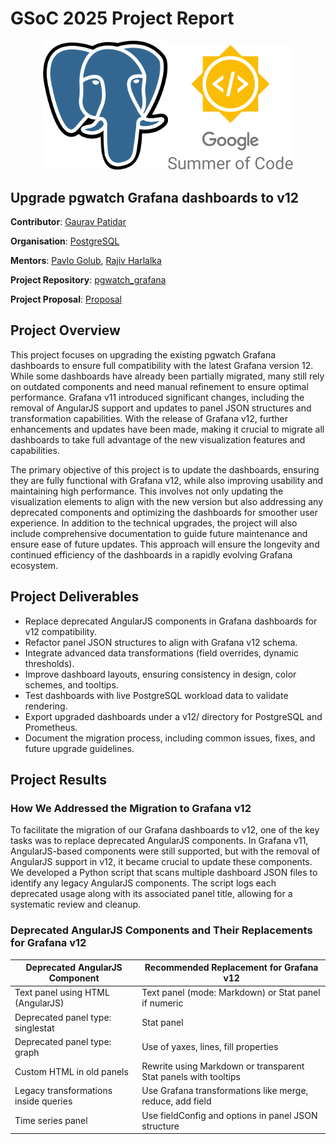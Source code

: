 # GSoC 2025 Project Report
<div align="center">
<img src="./Blogs/postgresql.png" width="200"/><img src="./Blogs/gsoc.png" width="200"/> 
</div>

## Upgrade pgwatch Grafana dashboards to v12

**Contributor**: [Gaurav Patidar](https://github.com/Gaurav05082002)

**Organisation**: [PostgreSQL](https://postgresql.org)

**Mentors**: [Pavlo Golub](https://github.com/pashagolub), [Rajiv Harlalka](https://github.com/rajivharlalka)

**Project Repository**: [pgwatch_grafana](https://github.com/cybertec-postgresql/pgwatch/tree/master)

**Project Proposal**: [Proposal](https://github.com/Gaurav05082002/PostgreSQL_GSOC/blob/main/GSoC%E2%80%9925%20Proposal%20PostgreSQL%20upgrade%20grafana%20dashboards%20to%20v11.pdf)

## Project Overview

This project focuses on upgrading the existing pgwatch Grafana dashboards to ensure full compatibility with the latest Grafana version 12. While some dashboards have already been partially migrated, many still rely on outdated components and need manual refinement to ensure optimal performance. Grafana v11 introduced significant changes, including the removal of AngularJS support and updates to panel JSON structures and transformation capabilities. With the release of Grafana v12, further enhancements and updates have been made, making it crucial to migrate all dashboards to take full advantage of the new visualization features and capabilities.

The primary objective of this project is to update the dashboards, ensuring they are fully functional with Grafana v12, while also improving usability and maintaining high performance. This involves not only updating the visualization elements to align with the new version but also addressing any deprecated components and optimizing the dashboards for smoother user experience. In addition to the technical upgrades, the project will also include comprehensive documentation to guide future maintenance and ensure ease of future updates. This approach will ensure the longevity and continued efficiency of the dashboards in a rapidly evolving Grafana ecosystem.

## Project Deliverables

- Replace deprecated AngularJS components in Grafana dashboards for v12 compatibility.
- Refactor panel JSON structures to align with Grafana v12 schema.
- Integrate advanced data transformations (field overrides, dynamic thresholds).
- Improve dashboard layouts, ensuring consistency in design, color schemes, and tooltips.
- Test dashboards with live PostgreSQL workload data to validate rendering.
- Export upgraded dashboards under a v12/ directory for PostgreSQL and Prometheus.
- Document the migration process, including common issues, fixes, and future upgrade guidelines.

## Project Results

### How We Addressed the Migration to Grafana v12

To facilitate the migration of our Grafana dashboards to v12, one of the key tasks was to replace deprecated AngularJS components. In Grafana v11, AngularJS-based components were still supported, but with the removal of AngularJS support in v12, it became crucial to update these components. We developed a Python script that scans multiple dashboard JSON files to identify any legacy AngularJS components. The script logs each deprecated usage along with its associated panel title, allowing for a systematic review and cleanup.

### Deprecated AngularJS Components and Their Replacements for Grafana v12

| Deprecated AngularJS Component        | Recommended Replacement for Grafana v12                               |
|--------------------------------------|----------------------------------------------------------------------|
| Text panel using HTML (AngularJS)    | Text panel (mode: Markdown) or Stat panel if numeric                  |
| Deprecated panel type: singlestat    | Stat panel                                                          |
| Deprecated panel type: graph         | Use of yaxes, lines, fill properties                                 |
| Custom HTML in old panels            | Rewrite using Markdown or transparent Stat panels with tooltips     |
| Legacy transformations inside queries| Use Grafana transformations like merge, reduce, add field           |
| Time series panel                    | Use fieldConfig and options in panel JSON structure                  |


